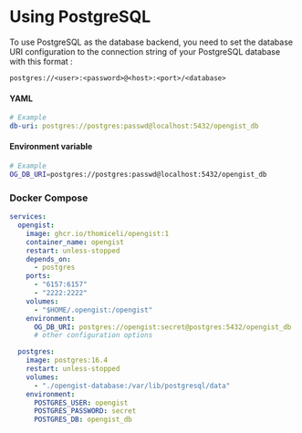 # Using PostgreSQL

To use PostgreSQL as the database backend, you need to set the database URI configuration to the connection string of your PostgreSQL database with this format :

`postgres://<user>:<password>@<host>:<port>/<database>`

#### YAML
```yaml
# Example
db-uri: postgres://postgres:passwd@localhost:5432/opengist_db
```

#### Environment variable
```sh
# Example
OG_DB_URI=postgres://postgres:passwd@localhost:5432/opengist_db
```

### Docker Compose
```yml
services:
  opengist:
    image: ghcr.io/thomiceli/opengist:1
    container_name: opengist
    restart: unless-stopped
    depends_on:
      - postgres
    ports:
      - "6157:6157"
      - "2222:2222"
    volumes:
      - "$HOME/.opengist:/opengist"
    environment:
      OG_DB_URI: postgres://opengist:secret@postgres:5432/opengist_db
      # other configuration options

  postgres:
    image: postgres:16.4
    restart: unless-stopped
    volumes:
      - "./opengist-database:/var/lib/postgresql/data"
    environment:
      POSTGRES_USER: opengist
      POSTGRES_PASSWORD: secret
      POSTGRES_DB: opengist_db
```
